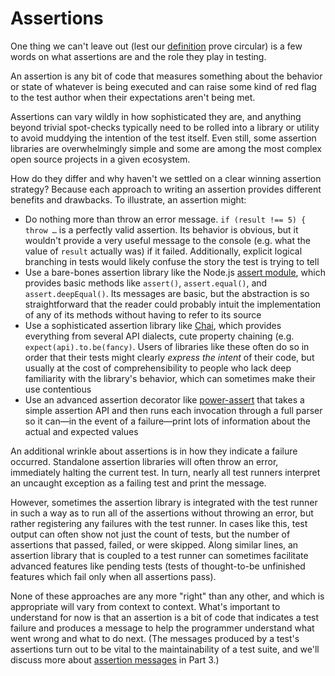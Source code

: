 # Assertions

One thing we can't leave out (lest our [definition](README.md) prove
circular) is a few words on what assertions are and the role they play in
testing.

An assertion is any bit of code that measures something about the behavior or
state of whatever is being executed and can raise some kind of red flag to the
test author when their expectations aren't being met.

Assertions can vary wildly in how sophisticated they are, and anything beyond
trivial spot-checks typically need to be rolled into a library or utility to
avoid muddying the intention of the test itself. Even still, some assertion
libraries are overwhelmingly simple and some are among the most complex
open source projects in a given ecosystem.

How do they differ and why haven't we settled on a clear winning assertion
strategy? Because each approach to writing an assertion provides different
benefits and drawbacks. To illustrate, an assertion might:

* Do nothing more than throw an error message. `if (result !== 5) { throw …` is
  a perfectly valid assertion. Its behavior is obvious, but it wouldn't provide
  a very useful message to the console (e.g. what the value of `result` actually
  was) if it failed. Additionally, explicit logical branching in tests would
  likely confuse the story the test is trying to tell
* Use a bare-bones assertion library like the Node.js [assert
  module](https://nodejs.org/api/assert.html), which provides basic methods like
  `assert()`, `assert.equal()`, and `assert.deepEqual()`. Its messages are
  basic, but the abstraction is so straightforward that the reader could
  probably intuit the implementation of any of its methods without having to
  refer to its source
* Use a sophisticated assertion library like [Chai](http://chaijs.com), which
  provides everything from several API dialects, cute property chaining (e.g.
  `expect(api).to.be(fancy)`. Users of libraries like these often do so in order
  that their tests might clearly _express the intent_ of their code, but usually
  at the cost of comprehensibility to people who lack deep familiarity with the
  library's behavior, which can sometimes make their use contentious
* Use an advanced assertion decorator like
  [power-assert](https://github.com/power-assert-js/power-assert) that takes a
  simple assertion API and then runs each invocation through a full parser so it
  can—in the event of a failure—print lots of information about the actual and
  expected values

An additional wrinkle about assertions is in how they indicate a failure
occurred. Standalone assertion libraries will often throw an error, immediately
halting the current test. In turn, nearly all test runners interpret an uncaught
exception as a failing test and print the message.

However, sometimes the assertion library is integrated with the test runner in
such a way as to run all of the assertions without throwing an error, but rather
registering any failures with the test runner. In cases like this, test output
can often show not just the count of tests, but the number of assertions that
passed, failed, or were skipped. Along similar lines, an assertion library that
is coupled to a test runner can sometimes facilitate advanced features like
pending tests (tests of thought-to-be unfinished features which fail only when
all assertions pass).

None of these approaches are any more "right" than any other, and which is
appropriate will vary from context to context. What's important to understand
for now is that an assertion is a bit of code that indicates a test failure and
produces a message to help the programmer understand what went wrong and what to
do next. (The messages produced by a test's assertions turn out to be vital to
the maintainability of a test suite, and we'll discuss more about [assertion
messages](part-3-how-to-test-well/good-messages.md) in Part 3.)
